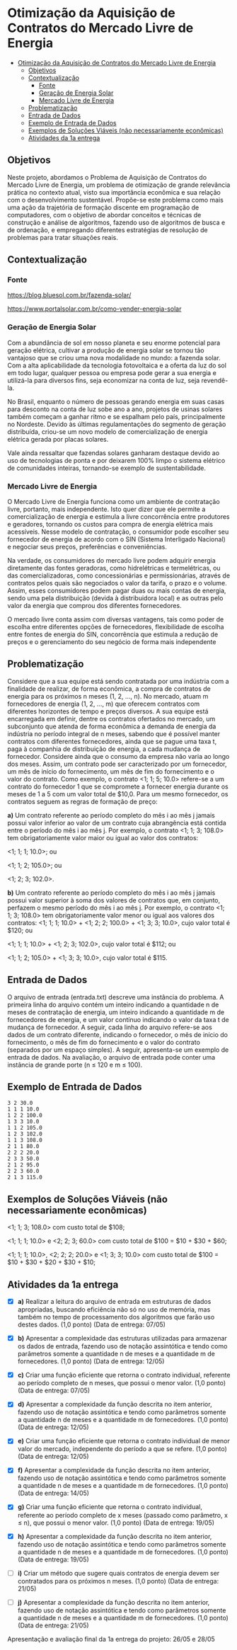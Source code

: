 # Otimização da Aquisição de Contratos do Mercado Livre de Energia

<!-- TOC -->

- [Otimização da Aquisição de Contratos do Mercado Livre de Energia](#otimização-da-aquisição-de-contratos-do-mercado-livre-de-energia)
  - [Objetivos](#objetivos)
  - [Contextualização](#contextualização)
    - [Fonte](#fonte)
    - [Geração de Energia Solar](#geração-de-energia-solar)
    - [Mercado Livre de Energia](#mercado-livre-de-energia)
  - [Problematização](#problematização)
  - [Entrada de Dados](#entrada-de-dados)
  - [Exemplo de Entrada de Dados](#exemplo-de-entrada-de-dados)
  - [Exemplos de Soluções Viáveis (não necessariamente econômicas)](#exemplos-de-soluções-viáveis-não-necessariamente-econômicas)
  - [Atividades da 1a entrega](#atividades-da-1a-entrega)

<!-- /TOC -->

## Objetivos

Neste projeto, abordamos o Problema de Aquisição de Contratos do Mercado Livre de Energia, um
problema de otimização de grande relevância prática no contexto atual, visto sua importância econômica
e sua relação com o desenvolvimento sustentável. Propõe-se este problema como mais uma ação da
trajetória de formação discente em programação de computadores, com o objetivo de abordar conceitos e
técnicas de construção e análise de algoritmos, fazendo uso de algoritmos de busca e de ordenação, e
empregando diferentes estratégias de resolução de problemas para tratar situações reais.

## Contextualização

### Fonte

<https://blog.bluesol.com.br/fazenda-solar/>

<https://www.portalsolar.com.br/como-vender-energia-solar>

### Geração de Energia Solar

Com a abundância de sol em nosso planeta e seu enorme potencial para geração elétrica, cultivar a
produção de energia solar se tornou tão vantajoso que se criou uma nova modalidade no mundo: a
fazenda solar. Com a alta aplicabilidade da tecnologia fotovoltaica e a oferta da luz do sol em todo lugar,
qualquer pessoa ou empresa pode gerar a sua energia e utilizá-la para diversos fins, seja economizar na
conta de luz, seja revendê-la.

No Brasil, enquanto o número de pessoas gerando energia em suas casas para desconto na conta de luz
sobe ano a ano, projetos de usinas solares também começam a ganhar ritmo e se espalham pelo país,
principalmente no Nordeste. Devido às últimas regulamentações do segmento de geração distribuída,
criou-se um novo modelo de comercialização de energia elétrica gerada por placas solares.

Vale ainda ressaltar que fazendas solares ganharam destaque devido ao uso de tecnologias de ponta e por
deixarem 100% limpo o sistema elétrico de comunidades inteiras, tornando-se exemplo de
sustentabilidade.

### Mercado Livre de Energia

O Mercado Livre de Energia funciona como um ambiente de contratação livre, portanto, mais
independente. Isto quer dizer que ele permite a comercialização de energia e estimula a livre concorrência
entre produtores e geradores, tornando os custos para compra de energia elétrica mais acessíveis. Nesse
modelo de contratação, o consumidor pode escolher seu fornecedor de energia de acordo com o SIN
(Sistema Interligado Nacional) e negociar seus preços, preferências e conveniências.

Na verdade, os consumidores do mercado livre podem adquirir energia diretamente das fontes geradoras,
como hidrelétricas e termelétricas, ou das comercializadoras, como concessionárias e permissionárias,
através de contratos pelos quais são negociados o valor da tarifa, o prazo e o volume. Assim, esses
consumidores podem pagar duas ou mais contas de energia, sendo uma pela distribuição (devida à
distribuidora local) e as outras pelo valor da energia que comprou dos diferentes fornecedores.

O mercado livre conta assim com diversas vantagens, tais como poder de escolha entre diferentes opções
de fornecedores, flexibilidade de escolha entre fontes de energia do SIN, concorrência que estimula a
redução de preços e o gerenciamento do seu negócio de forma mais independente

## Problematização

Considere que a sua equipe está sendo contratada por uma indústria com a finalidade de realizar, de forma
econômica, a compra de contratos de energia para os próximos n meses (1, 2, …, n). No mercado, atuam
m fornecedores de energia (1, 2, …, m) que oferecem contratos com diferentes horizontes de tempo e
preços diversos. A sua equipe está encarregada em definir, dentre os contratos ofertados no mercado, um
subconjunto que atenda de forma econômica a demanda de energia da indústria no período integral de n
meses, sabendo que é possível manter contratos com diferentes fornecedores, ainda que se pague uma
taxa t, paga à companhia de distribuição de energia, a cada mudança de fornecedor. Considere ainda que
o consumo da empresa não varia ao longo dos meses. Assim, um contrato pode ser caracterizado por um
fornecedor, um mês de início do fornecimento, um mês de fim do fornecimento e o valor do contrato.
Como exemplo, o contrato <1; 1; 5; 10.0> refere-se a um contrato do fornecedor 1 que se compromete a
fornecer energia durante os meses de 1 a 5 com um valor total de \$10,0. Para um mesmo fornecedor, os
contratos seguem as regras de formação de preço:

**a)** Um contrato referente ao período completo do mês i ao mês j jamais possui valor inferior ao valor de
um contrato cuja abrangência está contida entre o período do mês i ao mês j. Por exemplo, o contrato
<1; 1; 3; 108.0> tem obrigatoriamente valor maior ou igual ao valor dos contratos:

<1; 1; 1; 10.0>; ou

<1; 1; 2; 105.0>; ou

<1; 2; 3; 102.0>.

**b)** Um contrato referente ao período completo do mês i ao mês j jamais possui valor superior à soma dos
valores de contratos que, em conjunto, perfazem o mesmo período do mês i ao mês j. Por exemplo, o
contrato <1; 1; 3; 108.0> tem obrigatoriamente valor menor ou igual aos valores dos contratos:
<1; 1; 1; 10.0> + <1; 2; 2; 100.0> + <1; 3; 3; 10.0>, cujo valor total é \$120; ou

<1; 1; 1; 10.0> + <1; 2; 3; 102.0>, cujo valor total é \$112; ou

<1; 1; 2; 105.0> + <1; 3; 3; 10.0>, cujo valor total é \$115.

## Entrada de Dados

O arquivo de entrada (entrada.txt) descreve uma instância do problema. A primeira linha do arquivo
contém um inteiro indicando a quantidade n de meses de contratação de energia, um inteiro indicando a
quantidade m de fornecedores de energia, e um valor contínuo indicando o valor da taxa t de mudança de
fornecedor. A seguir, cada linha do arquivo refere-se aos dados de um contrato diferente, indicando o
fornecedor, o mês de início do fornecimento, o mês de fim do fornecimento e o valor do contrato
(separados por um espaço simples). A seguir, apresenta-se um exemplo de entrada de dados. Na
avaliação, o arquivo de entrada pode conter uma instância de grande porte (n ≤ 120 e m ≤ 100).

## Exemplo de Entrada de Dados

```text
3 2 30.0
1 1 1 10.0
1 2 2 100.0
1 3 3 10.0
1 1 2 105.0
1 2 3 102.0
1 1 3 108.0
2 1 1 80.0
2 2 2 20.0
2 3 3 50.0
2 1 2 95.0
2 2 3 60.0
2 1 3 115.0
```

## Exemplos de Soluções Viáveis (não necessariamente econômicas)

<1; 1; 3; 108.0> com custo total de \$108;

<1; 1; 1; 10.0> e <2; 2; 3; 60.0> com custo total de $100 = $10 + $30 + $60;

<1; 1; 1; 10.0>, <2; 2; 2; 20.0> e <1; 3; 3; 10.0> com custo total de $100 = $10 + $30 + $20 + $30 + $10;

## Atividades da 1a entrega

- [x] **a)** Realizar a leitura do arquivo de entrada em estruturas de dados apropriadas, buscando eficiência não só
      no uso de memória, mas também no tempo de processamento dos algoritmos que farão uso destes dados.
      (1,0 ponto) (Data de entrega: 07/05)

- [x] **b)** Apresentar a complexidade das estruturas utilizadas para armazenar os dados de entrada, fazendo uso
      de notação assintótica e tendo como parâmetros somente a quantidade n de meses e a quantidade m de
      fornecedores. (1,0 ponto) (Data de entrega: 12/05)

- [x] **c)** Criar uma função eficiente que retorna o contrato individual, referente ao período completo de n meses,
      que possui o menor valor. (1,0 ponto) (Data de entrega: 07/05)

- [x] **d)** Apresentar a complexidade da função descrita no item anterior, fazendo uso de notação assintótica e
      tendo como parâmetros somente a quantidade n de meses e a quantidade m de fornecedores. (1,0 ponto)
      (Data de entrega: 12/05)

- [x] **e)** Criar uma função eficiente que retorna o contrato individual de menor valor do mercado, independente
      do período a que se refere. (1,0 ponto) (Data de entrega: 12/05)

- [x] **f)** Apresentar a complexidade da função descrita no item anterior, fazendo uso de notação assintótica e
      tendo como parâmetros somente a quantidade n de meses e a quantidade m de fornecedores. (1,0 ponto)
      (Data de entrega: 14/05)

- [x] **g)** Criar uma função eficiente que retorna o contrato individual, referente ao período completo de x meses
      (passado como parâmetro, x ≤ n), que possui o menor valor. (1,0 ponto) (Data de entrega: 19/05)

- [x] **h)** Apresentar a complexidade da função descrita no item anterior, fazendo uso de notação assintótica e
      tendo como parâmetros somente a quantidade n de meses e a quantidade m de fornecedores. (1,0 ponto)
      (Data de entrega: 19/05)

- [ ] **i)** Criar um método que sugere quais contratos de energia devem ser contratados para os próximos n
      meses. (1,0 ponto) (Data de entrega: 21/05)

- [ ] **j)** Apresentar a complexidade da função descrita no item anterior, fazendo uso de notação assintótica e
      tendo como parâmetros somente a quantidade n de meses e a quantidade m de fornecedores. (1,0 ponto)
      (Data de entrega: 21/05)

Apresentação e avaliação final da 1a entrega do projeto: 26/05 e 28/05
